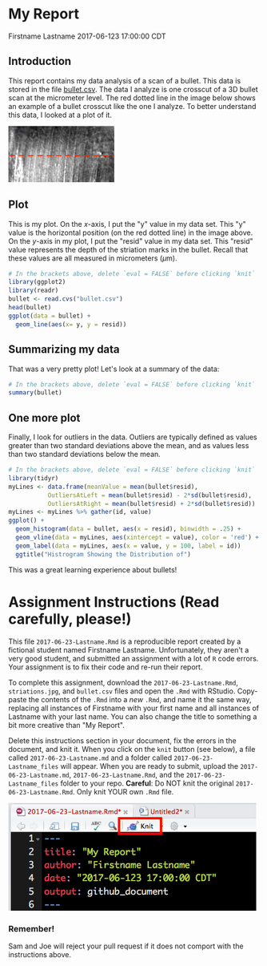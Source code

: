 My Report
================
Firstname Lastname
2017-06-123 17:00:00 CDT

Introduction
------------

This report contains my data analysis of a scan of a bullet. This data is stored in the file [bullet.csv](./bullet.csv). The data I analyze is one crosscut of a 3D bullet scan at the micrometer level. The red dotted line in the image below shows an example of a bullet crosscut like the one I analyze. To better understand this data, I looked at a plot of it.

![](striations.jpg)

Plot
----

This is my plot. On the *x*-axis, I put the "y" value in my data set. This "y" value is the horizontal position (on the red dotted line) in the image above. On the *y*-axis in my plot, I put the "resid" value in my data set. This "resid" value represents the depth of the striation marks in the bullet. Recall that these values are all measured in micrometers (*μ*m).

``` r
# In the brackets above, delete `eval = FALSE` before clicking `knit`
library(ggplot2)
library(readr)
bullet <- read.cvs("bullet.csv")
head(bullet)
ggplot(data = bullet) + 
  geom_line(aes(x= y, y = resid))
```

Summarizing my data
-------------------

That was a very pretty plot! Let's look at a summary of the data:

``` r
# In the brackets above, delete `eval = FALSE` before clicking `knit`
summary(bullet)
```

One more plot
-------------

Finally, I look for outliers in the data. Outliers are typically defined as values greater than two standard deviations above the mean, and as values less than two standard deviations below the mean.

``` r
# In the brackets above, delete `eval = FALSE` before clicking `knit`
library(tidyr)
myLines <- data.frame(meanValue = mean(bullet$resid), 
           OutliersAtLeft = mean(bullet$resid) - 2*sd(bullet$resid),
           OutliersAtRight = mean(bullet$resid) + 2*sd(bullet$resid))
myLines <- myLines %>% gather(id, value)
ggplot() + 
  geom_histogram(data = bullet, aes(x = resid), binwidth = .25) + 
  geom_vline(data = myLines, aes(xintercept = value), color = 'red') +
  geom_label(data = myLines, aes(x = value, y = 100, label = id))
  ggtitle("Histrogram Showing the Distribution of")
```

This was a great learning experience about bullets!

Assignment Instructions (Read carefully, please!)
=================================================

This file `2017-06-23-Lastname.Rmd` is a reproducible report created by a fictional student named Firstname Lastname. Unfortunately, they aren't a very good student, and submitted an assignment with a lot of `R` code errors. Your assignment is to fix their code and re-run their report.

To complete this assignment, download the `2017-06-23-Lastname.Rmd`, `striations.jpg`, and `bullet.csv` files and open the `.Rmd` with RStudio. Copy-paste the contents of the `.Rmd` into a *new* `.Rmd`, and name it the same way, replacing all instances of Firstname with your first name and all instances of Lastname with your last name. You can also change the title to something a bit more creative than "My Report".

Delete this instructions section in your document, fix the errors in the document, and knit it. When you click on the `knit` button (see below), a file called `2017-06-23-Lastname.md` and a folder called `2017-06-23-Lastname_files` will appear. When you are ready to submit, upload the `2017-06-23-Lastname.md`, `2017-06-23-Lastname.Rmd`, and the `2017-06-23-Lastname_files` folder to your repo. **Careful**: Do NOT knit the original `2017-06-23-Lastname.Rmd`. Only knit YOUR own `.Rmd` file.

![](knit.png)

### Remember!

Sam and Joe will reject your pull request if it does not comport with the instructions above.
